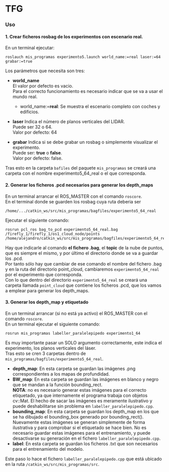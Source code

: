 # TFG
### Uso
#### 1. Crear ficheros rosbag de los experimentos con escenario real.
En un terminal ejecutar:
```
roslauch mis_programas experimento5.launch world_name:=real laser:=64 grabar:=true
```

Los parámetros que necesita son tres:

* **world_name**\
El valor por defecto es vacio.\
Para el correcto funcionamiento es necesario indicar que se va a usar el mundo real.  

  - world_name:=**real**: Se muestra el escenario completo con coches y edificios.
  
* **laser**
Indica el número de planos verticales del LIDAR.\
Puede ser 32 o 64.\
Valor por defecto: 64

* **grabar**
Indica si se debe grabar un rosbag o simplemente visualizar el experimento.\
Puede ser: **true** o **false**.\
Valor por defecto: false.

Tras esto en la carpeta `bafiles` del paquete `mis_programas` se creará una carpeta con el nombre experimento5_64_real o el que corresponda.

#### 2. Generar los ficheros .pcd necesarios para generar los depth_maps
En un terminal arrancar el ROS_MASTER con el comando `roscore`.\
En el terminal donde se guarden los rosbag cuya ruta deberia ser 
```
/home/.../catkin_ws/src/mis_programas/bagfiles/experimento5_64_real
```
Ejecutar el siguiente comando:
```
rosrun pcl_ros bag_to_pcd experimento5_64_real.bag /firefly_1/firefly_1/os1_cloud_node/points /home/alejandro/catkin_ws/src/mis_programas/bagfiles/experimento5_64_real/point_clouds
```
Hay que indicarle al comando **el fichero .bag**, el **topic** de la nube de puntos, que es siempre el mismo, y por último el directorio donde se va a guardar los .pcd.\
Por tanto sólo hay que cambiar de ese comando el nombre del fichero .bag y en la ruta del directorio point_cloud, cambiaremos `experimento5_64_real` por el experimento que corresponda.\
Con lo que dentro del directorio `experimento5_64_real` se creará una carpeta llamada `point_cloud` que contiene los ficheros .pcd, que los vamos a emplear para generar los depth_maps.

#### 3. Generar los depth_map y etiquetado
En un terminal arrancar (si no está ya activo) el ROS_MASTER con el comando `roscore`.\
En un terminal ejecutar el siguiente comando:
```
rosrun mis_programas labeller_paralelepipedo experimento1_64
```
Es muy importante pasar un SOLO argumento correctamente, este indica el experimento, los planos verticales del láser.  
Tras esto se cren 3 carpetas dentro de `mis_programas/bagfiles/experimento5_64_real`.  

* **depth_map**: En esta carpeta se guardan las imágenes .png correspondientes a los mapas de profundidad.
* **BW_map**: En esta carpeta se guardan las imágenes en blanco y negro que se mandan a la función bounding_rect.  
**NOTA**: no es necesario generar estas imágenes para el correcto etiquetado, ya que internamente el programa trabaja con objetos cv::Mat. El hecho de sacar las imágenes es meramente ilustrativo y puede deshabilitarse sin problema en `labeller_paralelepipedo.cpp`.  
* **bounding_map**: En esta carpeta se guardan los depth_map en los que se ha dibujado el bounding_box generado por bounding_rect(). Nuevamente estas imágenes se generan simplemente de forma ilustrativa y para comprobar si el etiquetado se hace bien. No es necesario guardar estas imágenes para el entrenamiento, y puede desactivarse su generación en el fichero `labeller_paralelepipedo.cpp`.  
* **label**: En esta carpeta se guardan los ficheros .txt que son necesarios para el entrenamiento del modelo.  

Este paso lo hace el fichero `labeller_paralelepipedo.cpp` que está ubicado en la ruta 
`/catkin_ws/src/mis_programas/src`.  




